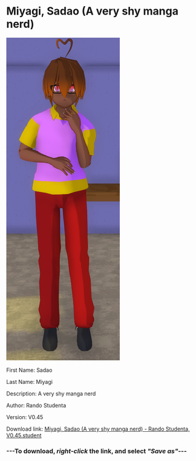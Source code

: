 # Miyagi, Sadao (A very shy manga nerd)

<img src = "https://raw.githubusercontent.com/Arbiter1223/Daigaku-Gurashi-Custom-Students/master/Students/Files/Miyagi%2C%20Sadao%20(A%20very%20shy%20manga%20nerd).png">

First Name: Sadao

Last Name: Miyagi

Description: A very shy manga nerd

Author: Rando Studenta

Version: V0.45

Download link: <a href="https://raw.githubusercontent.com/Arbiter1223/Daigaku-Gurashi-Custom-Students/master/Students/Files/Miyagi%2C%20Sadao%20(A%20very%20shy%20manga%20nerd)%20-%20Rando%20Studenta%2C%20V0.45.student">Miyagi, Sadao (A very shy manga nerd) - Rando Studenta, V0.45.student</a>

### ---**To download, _right-click_ the link, and select _"Save as"_**---
